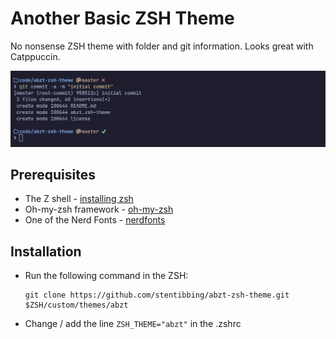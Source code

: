 # Another Basic ZSH Theme

No nonsense ZSH theme with folder and git information. Looks great with Catppuccin.

![Screenshot](screenshot.png)

## Prerequisites

* The Z shell - [installing zsh](https://github.com/ohmyzsh/ohmyzsh/wiki/Installing-ZSH)
* Oh-my-zsh framework - [oh-my-zsh](https://ohmyz.sh/)
* One of the Nerd Fonts - [nerdfonts](https://www.nerdfonts.com/)

## Installation

* Run the following command in the ZSH: 
    ```
    git clone https://github.com/stentibbing/abzt-zsh-theme.git $ZSH/custom/themes/abzt
    ```

* Change / add the line `ZSH_THEME="abzt"` in the .zshrc
